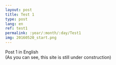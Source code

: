 ```yaml
---
layout: post
title: Test 1
type: post
lang: en
ref: test1
permalink: :year/:month/:day/Test1
img: 20160520_start.png
---
```


Post 1 in English  
(As you can see, this site is still under construction)
